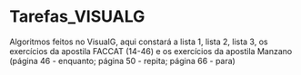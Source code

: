 # Tarefas_VISUALG
Algoritmos feitos no VisualG, aqui constará a lista 1, lista 2, lista 3, os exercícios da apostila FACCAT (14-46) e 
os exercícios da apostila Manzano (página 46 - enquanto; página 50 - repita; página 66 - para)
